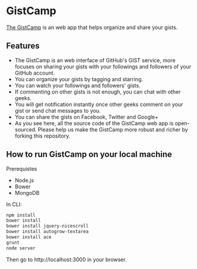 # GistCamp #
[The GistCamp](http://gistcamp.nodejitsu.com) is an web app that helps organize and share your gists.

## Features
* The GistCamp is an web interface of GitHub's GIST service, more focuses on sharing your gists with your followings and followers of your GitHub account.
* You can organize your gists by tagging and starring.
* You can watch your followings and followers' gists. 
* If commenting on other gists is not enough, you can chat with other geeks.
* You will get notification instantly once other geeks comment on your gist or send chat messages to you.
* You can share the gists on Facebook, Twitter and Google+
* As you see here, all the source code of the GistCamp web app is open-sourced. Please help us make the GistCamp more robust and richer by forking this repository.

## How to run GistCamp on your local machine
Prerequistes
* Node.js
* Bower
* MongoDB

In CLI:
```bash
npm install
bower install
bower install jquery-nicescroll
bower install autogrow-textarea
bower install ace
grunt
node server
```

Then go to http://localhost:3000 in your browser.



